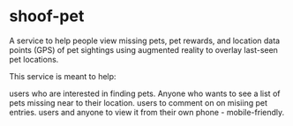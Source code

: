 # shoof-pet
A service to help people view missing pets, pet rewards, and location data points (GPS) of pet sightings using augmented reality to overlay last-seen pet locations.

This service is meant to help:

users who are interested in finding pets.
Anyone who wants to see a list of pets missing near to their location.
users to comment on on misiing pet entries.
users and anyone to view it from their own phone - mobile-friendly.
